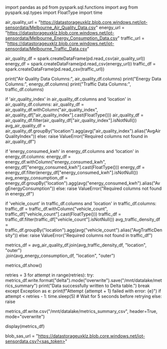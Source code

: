 
import pandas as pd
from pyspark.sql.functions import avg
from pyspark.sql.types import FloatType
import time

air_quality_url = "https://datastorageuxklz.blob.core.windows.net/iot-sensordata/Melbourne_Air_Quality_Data.csv"
energy_url = "https://datastorageuxklz.blob.core.windows.net/iot-sensordata/Melbourne_Energy_Consumption_Data.csv"
traffic_url = "https://datastorageuxklz.blob.core.windows.net/iot-sensordata/Melbourne_Traffic_Data.csv"


air_quality_df = spark.createDataFrame(pd.read_csv(air_quality_url))
energy_df = spark.createDataFrame(pd.read_csv(energy_url))
traffic_df = spark.createDataFrame(pd.read_csv(traffic_url))

print("Air Quality Data Columns:", air_quality_df.columns)
print("Energy Data Columns:", energy_df.columns)
print("Traffic Data Columns:", traffic_df.columns)


if 'air_quality_index' in air_quality_df.columns and 'location' in air_quality_df.columns:
    air_quality_df = air_quality_df.withColumn("air_quality_index", air_quality_df["air_quality_index"].cast(FloatType()))
    air_quality_df = air_quality_df.filter(air_quality_df["air_quality_index"].isNotNull())
    avg_air_quality_df = air_quality_df.groupBy("location").agg(avg("air_quality_index").alias("AvgAirQualityIndex"))
else:
    raise ValueError("Required columns not found in air_quality_df")


if 'energy_consumed_kwh' in energy_df.columns and 'location' in energy_df.columns:
    energy_df = energy_df.withColumn("energy_consumed_kwh", energy_df["energy_consumed_kwh"].cast(FloatType()))
    energy_df = energy_df.filter(energy_df["energy_consumed_kwh"].isNotNull())
    avg_energy_consumption_df = energy_df.groupBy("location").agg(avg("energy_consumed_kwh").alias("AvgEnergyConsumption"))
else:
    raise ValueError("Required columns not found in energy_df")


if 'vehicle_count' in traffic_df.columns and 'location' in traffic_df.columns:
    traffic_df = traffic_df.withColumn("vehicle_count", traffic_df["vehicle_count"].cast(FloatType()))
    traffic_df = traffic_df.filter(traffic_df["vehicle_count"].isNotNull())
    avg_traffic_density_df = traffic_df.groupBy("location").agg(avg("vehicle_count").alias("AvgTrafficDensity"))
else:
    raise ValueError("Required columns not found in traffic_df")

metrics_df = avg_air_quality_df.join(avg_traffic_density_df, "location", "outer") \
                               .join(avg_energy_consumption_df, "location", "outer")

metrics_df.show()


retries = 3
for attempt in range(retries):
    try:
        metrics_df.write.format("delta").mode("overwrite").save("/mnt/datalake/metrics_summary")
        print("Data successfully written to Delta table.")
        break
    except Exception as e:
        print(f"Attempt {attempt + 1} failed with error: {e}")
        if attempt < retries - 1:
            time.sleep(5)  # Wait for 5 seconds before retrying
        else:
            raise


metrics_df.write.csv("/mnt/datalake/metrics_summary_csv", header=True, mode="overwrite")


display(metrics_df)


blob_sas_url = "https://datastorageuxklz.blob.core.windows.net/iot-sensordata.csv?<sas_token>"




